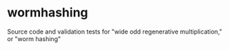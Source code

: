 # wormhashing
Source code and validation tests for "wide odd regenerative multiplication," or "worm hashing"
